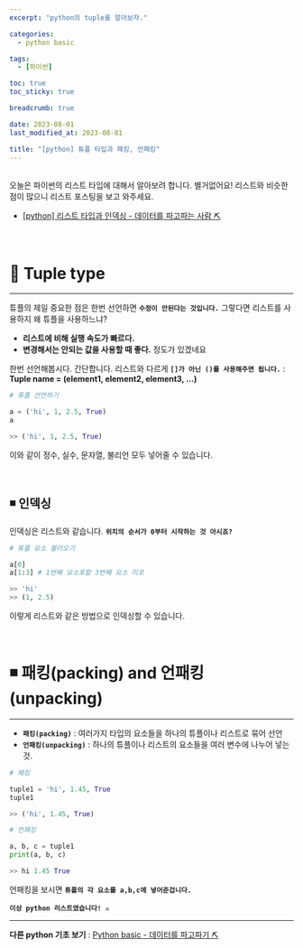 ```yaml
---
excerpt: "python의 tuple를 알아보자."

categories:
  - python basic

tags:
  - [파이썬]

toc: true
toc_sticky: true

breadcrumb: true

date: 2023-08-01
last_modified_at: 2023-08-01

title: "[python] 튜플 타입과 패킹, 언패킹"
---
```

<br>
오늘은 파이썬의 리스트 타입에 대해서 알아보려 합니다. 별거없어요!
리스트와 비슷한 점이 많으니 리스트 포스팅을 보고 와주세요.

- [[python] 리스트 타입과 인덱싱 - 데이터를 파고파는 사람 ⛏️](https://novicedata.github.io/python%20basic/python-list/)

<br>

# 📌 Tuple type
---

튜플의 제일 중요한 점은 한번 선언하면 **`수정이 안된다는 것입니다.`** 그렇다면 리스트를 사용하지 왜 튜플을 사용하느냐?

- **리스트에 비해 실행 속도가 빠르다.**  
- **변경해서는 안되는 값을 사용할 때 좋다.**
정도가 있겠네요
  
한번 선언해봅시다. 간단합니다. 리스트와 다르게 **`[]가 아닌 ()를 사용해주면 됩니다.`** : **Tuple name = (element1, element2, element3, ...)**

```python
# 튜플 선언하기

a = ('hi', 1, 2.5, True)
a 

>> ('hi', 1, 2.5, True)
```

이와 같이 정수, 실수, 문자열, 불리언 모두 넣어줄 수 있습니다.

<br>

## ◾ 인덱싱

인덱싱은 리스트와 같습니다. **`위치의 순서가 0부터 시작하는 것 아시죠?`**

```python
# 튜플 요소 불러오기

a[0] 
a[1:3] # 1번째 요소포함 3번째 요소 미포

>> 'hi'
>> (1, 2.5)
```

이렇게 리스트와 같은 방법으로 인덱싱할 수 있습니다.

<br>

# ◾ 패킹(packing) and 언패킹(unpacking)
---

- **`패킹(packing)`** : 여러가지 타입의 요소들을 하나의 튜플이나 리스트로 묶어 선언
- **`언패킹(unpacking)`** : 하나의 튜플이나 리스트의 요소들을 여러 변수에 나누어 넣는 것.

```python
# 패킹

tuple1 = 'hi', 1.45, True
tuple1

>> ('hi', 1.45, True)
```

```python
# 언패킹

a, b, c = tuple1
print(a, b, c)

>> hi 1.45 True
```

언패킹을 보시면 **`튜플의 각 요소를 a,b,c에 넣어준겁니다.`**

**`이상 python 리스트였습니다! ☠️`**

---

**다른 python 기초 보기** : [Python basic - 데이터를 파고파기 ⛏️](https://novicedata.github.io/categories/#python-basic)
